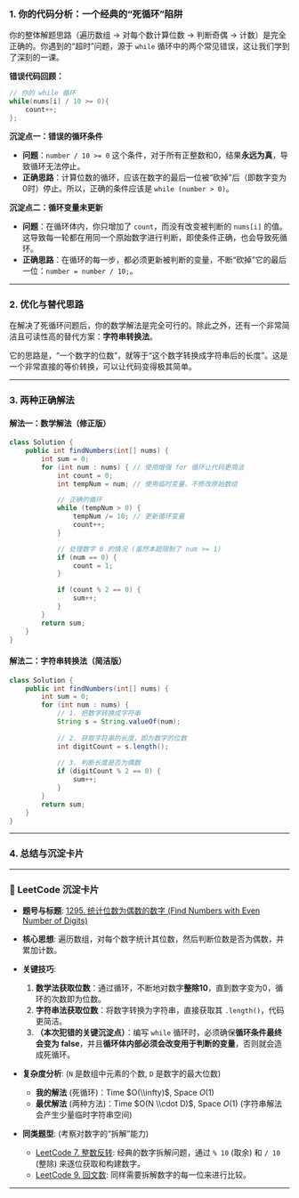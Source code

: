 ### **1. 你的代码分析：一个经典的“死循环”陷阱**

你的整体解题思路（遍历数组 -\> 对每个数计算位数 -\> 判断奇偶 -\> 计数）是完全正确的。你遇到的“超时”问题，源于 `while` 循环中的两个常见错误，这让我们学到了深刻的一课。

**错误代码回顾：**

```java
// 你的 while 循环
while(nums[i] / 10 >= 0){
    count++;
};
```

**沉淀点一：错误的循环条件**

  * **问题**：`number / 10 >= 0` 这个条件，对于所有正整数和0，结果**永远为真**，导致循环无法停止。
  * **正确思路**：计算位数的循环，应该在数字的最后一位被“砍掉”后（即数字变为0时）停止。所以，正确的条件应该是 `while (number > 0)`。

**沉淀点二：循环变量未更新**

  * **问题**：在循环体内，你只增加了 `count`，而没有改变被判断的 `nums[i]` 的值。这导致每一轮都在用同一个原始数字进行判断，即使条件正确，也会导致死循环。
  * **正确思路**：在循环的每一步，都必须更新被判断的变量，不断“砍掉”它的最后一位：`number = number / 10;`。

-----

### **2. 优化与替代思路**

在解决了死循环问题后，你的数学解法是完全可行的。除此之外，还有一个非常简洁且可读性高的替代方案：**字符串转换法**。

它的思路是，“一个数字的位数”，就等于“这个数字转换成字符串后的长度”。这是一个非常直接的等价转换，可以让代码变得极其简单。

-----

### **3. 两种正确解法**

#### **解法一：数学解法（修正版）**

```java
class Solution {
    public int findNumbers(int[] nums) {
        int sum = 0;
        for (int num : nums) { // 使用增强 for 循环让代码更简洁
            int count = 0;
            int tempNum = num; // 使用临时变量，不修改原始数组

            // 正确的循环
            while (tempNum > 0) {
                tempNum /= 10; // 更新循环变量
                count++;
            }

            // 处理数字 0 的情况 (虽然本题限制了 num >= 1)
            if (num == 0) {
                count = 1;
            }

            if (count % 2 == 0) {
                sum++;
            }
        }
        return sum;
    }
}
```

#### **解法二：字符串转换法（简洁版）**

```java
class Solution {
    public int findNumbers(int[] nums) {
        int sum = 0;
        for (int num : nums) {
            // 1. 把数字转换成字符串
            String s = String.valueOf(num);
            
            // 2. 获取字符串的长度，即为数字的位数
            int digitCount = s.length();
            
            // 3. 判断长度是否为偶数
            if (digitCount % 2 == 0) {
                sum++;
            }
        }
        return sum;
    }
}
```

-----

### **4. 总结与沉淀卡片**

-----

### 📝 LeetCode 沉淀卡片

  - **题号与标题**: [1295. 统计位数为偶数的数字 (Find Numbers with Even Number of Digits)](https://leetcode.cn/problems/find-numbers-with-even-number-of-digits/)

  - **核心思想**: 遍历数组，对每个数字统计其位数，然后判断位数是否为偶数，并累加计数。

  - **关键技巧**:

    1.  **数学法获取位数**：通过循环，不断地对数字**整除10**，直到数字变为0，循环的次数即为位数。
    2.  **字符串法获取位数**：将数字转换为字符串，直接获取其 `.length()`，代码更简洁。
    3.  **（本次犯错的关键沉淀点）**：编写 `while` 循环时，必须确保**循环条件最终会变为 false**，并且**循环体内部必须会改变用于判断的变量**，否则就会造成死循环。

  - **复杂度分析**: (`N` 是数组中元素的个数, `D` 是数字的最大位数)

      - **我的解法** (死循环)：Time $O(\\infty)$, Space $O(1)$
      - **最优解法** (两种方法)：Time $O(N \\cdot D)$, Space $O(1)$ (字符串解法会产生少量临时字符串空间)

  - **同类题型**: (考察对数字的“拆解”能力)

      - [LeetCode 7. 整数反转](https://leetcode.cn/problems/reverse-integer/): 经典的数字拆解问题，通过 `% 10` (取余) 和 `/ 10` (整除) 来逐位获取和构建数字。
      - [LeetCode 9. 回文数](https://leetcode.cn/problems/palindrome-number/): 同样需要拆解数字的每一位来进行比较。

-----
